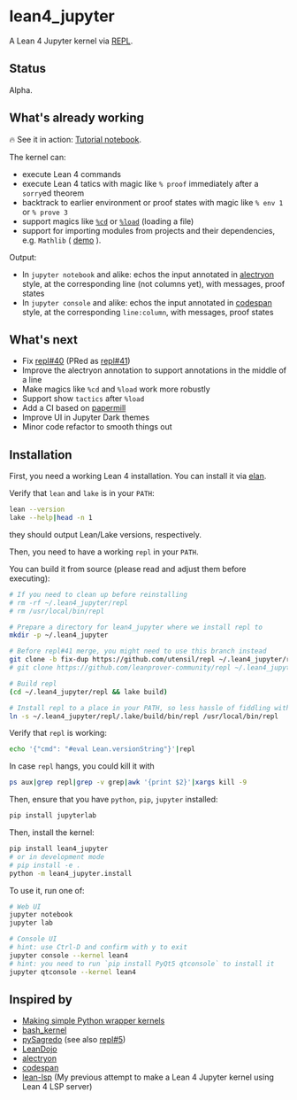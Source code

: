 # lean4_jupyter

A Lean 4 Jupyter kernel via [REPL](https://github.com/leanprover-community/repl).

## Status

Alpha.

## What's already working

🔥 See it in action: [Tutorial notebook](https://nbviewer.org/github/utensil/lean4_jupyter/blob/main/examples/00_tutorial.ipynb?flush_cache=true).

The kernel can:

- execute Lean 4 commands
- execute Lean 4 tatics with magic like `% proof` immediately after a `sorry`ed theorem
- backtrack to earlier environment or proof states with magic like `% env 1` or `% prove 3`
- support magics like [`%cd`](https://nbviewer.org/github/utensil/lean4_jupyter/blob/main/examples/01_cd.ipynb?flush_cache=true) or [`%load`](https://nbviewer.org/github/utensil/lean4_jupyter/blob/main/examples/02_load.ipynb?flush_cache=true) (loading a file)
- support for importing modules from projects and their dependencies, e.g. `Mathlib` ( [demo](https://nbviewer.org/github/utensil/lean4_jupyter/blob/main/examples/03_import.ipynb?flush_cache=true) ).

Output:

- In `jupyter notebook` and alike: echos the input annotated in [alectryon](https://github.com/cpitclaudel/alectryon?tab=readme-ov-file#as-a-library) style, at the corresponding line (not columns yet), with messages, proof states
- In `jupyter console` and alike: echos the input annotated in [codespan](https://github.com/brendanzab/codespan) style, at the corresponding `line:column`, with messages, proof states

## What's next

- Fix [repl#40](https://github.com/leanprover-community/repl/issues/40) (PRed as [repl#41](https://github.com/leanprover-community/repl/issues/41))
- Improve the alectryon annotation to support annotations in the middle of a line
- Make magics like `%cd` and `%load` work more robustly
- Support show `tactics` after `%load`
- Add a CI based on [papermill](https://github.com/nteract/papermill/)
- Improve UI in Jupyter Dark themes
- Minor code refactor to smooth things out

## Installation

First, you need a working Lean 4 installation. You can install it via [elan](https://github.com/leanprover/elan).

Verify that `lean` and `lake` is in your `PATH`:

```bash
lean --version
lake --help|head -n 1
```

they should output Lean/Lake versions, respectively.

Then, you need to have a working `repl` in your `PATH`.

You can build it from source (please read and adjust them before executing):

```bash
# If you need to clean up before reinstalling
# rm -rf ~/.lean4_jupyter/repl
# rm /usr/local/bin/repl

# Prepare a directory for lean4_jupyter where we install repl to
mkdir -p ~/.lean4_jupyter

# Before repl#41 merge, you might need to use this branch instead
git clone -b fix-dup https://github.com/utensil/repl ~/.lean4_jupyter/repl
# git clone https://github.com/leanprover-community/repl ~/.lean4_jupyter/repl

# Build repl
(cd ~/.lean4_jupyter/repl && lake build)

# Install repl to a place in your PATH, so less hassle of fiddling with PATH
ln -s ~/.lean4_jupyter/repl/.lake/build/bin/repl /usr/local/bin/repl
```

Verify that `repl` is working:

```bash
echo '{"cmd": "#eval Lean.versionString"}'|repl
```

In case `repl` hangs, you could kill it with

```bash
ps aux|grep repl|grep -v grep|awk '{print $2}'|xargs kill -9
```

Then, ensure that you have `python`, `pip`, `jupyter` installed:

```bash
pip install jupyterlab
```

Then, install the kernel:

```bash
pip install lean4_jupyter
# or in development mode
# pip install -e .
python -m lean4_jupyter.install
```

To use it, run one of:

```bash
# Web UI
jupyter notebook
jupyter lab

# Console UI
# hint: use Ctrl-D and confirm with y to exit
jupyter console --kernel lean4
# hint: you need to run `pip install PyQt5 qtconsole` to install it
jupyter qtconsole --kernel lean4
```

## Inspired by

- [Making simple Python wrapper kernels](https://jupyter-client.readthedocs.io/en/stable/wrapperkernels.html)
- [bash_kernel](https://github.com/takluyver/bash_kernel)
- [pySagredo](https://github.com/zhangir-azerbayev/pySagredo) (see also [repl#5](https://github.com/leanprover-community/repl/pull/5))
- [LeanDojo](https://github.com/lean-dojo/LeanDojo)
- [alectryon](https://github.com/cpitclaudel/alectryon?tab=readme-ov-file#as-a-library)
- [codespan](https://github.com/brendanzab/codespan)
- [lean-lsp](https://github.com/utensil/lean-lsp) (My previous attempt to make a Lean 4 Jupyter kernel using Lean 4 LSP server)
